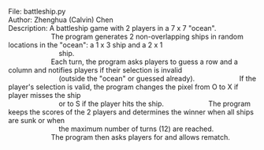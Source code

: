 File: battleship.py\
Author: Zhenghua (Calvin) Chen\
Description: A battleship game with 2 players in a 7 x 7 "ocean".\
&nbsp; &nbsp; &nbsp; &nbsp; &nbsp; &nbsp; &nbsp; &nbsp; &nbsp; &nbsp; &nbsp; The program generates 2 non-overlapping ships in random locations in the "ocean": a 1 x 3 ship and a 2 x 1\
&nbsp; &nbsp; &nbsp; &nbsp; &nbsp; &nbsp; &nbsp; &nbsp; &nbsp; &nbsp; &nbsp; &nbsp; &nbsp; ship.\
&nbsp; &nbsp; &nbsp; &nbsp; &nbsp; &nbsp; &nbsp; &nbsp; &nbsp; &nbsp; &nbsp; Each turn, the program asks players to guess a row and a column and notifies players if their selection is invalid\
&nbsp; &nbsp; &nbsp; &nbsp; &nbsp; &nbsp; &nbsp; &nbsp; &nbsp; &nbsp; &nbsp; &nbsp; &nbsp; (outside the "ocean" or guessed already).
&nbsp; &nbsp; &nbsp; &nbsp; &nbsp; &nbsp; &nbsp; &nbsp; &nbsp; &nbsp; &nbsp; If the player's selection is valid, the program changes the pixel from O to X if player misses the ship\
&nbsp; &nbsp; &nbsp; &nbsp; &nbsp; &nbsp; &nbsp; &nbsp; &nbsp; &nbsp; &nbsp; &nbsp; &nbsp; or to S if the player hits the ship.
&nbsp; &nbsp; &nbsp; &nbsp; &nbsp; &nbsp; &nbsp; &nbsp; &nbsp; &nbsp; &nbsp; The program keeps the scores of the 2 players and determines the winner when all ships are sunk or when\
&nbsp; &nbsp; &nbsp; &nbsp; &nbsp; &nbsp; &nbsp; &nbsp; &nbsp; &nbsp; &nbsp; &nbsp; &nbsp; the maximum number of turns (12) are reached.\
&nbsp; &nbsp; &nbsp; &nbsp; &nbsp; &nbsp; &nbsp; &nbsp; &nbsp; &nbsp; &nbsp; The program then asks players for and allows rematch.

